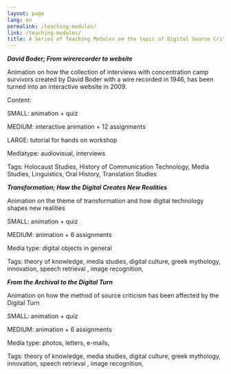 ```yaml
---
layout: page
lang: en
permalink: /teaching-modules/
link: /teaching-modules/
title: A Series of Teaching Modules on the topic of Digital Source Criticism
---
```



 
<!-- more -->

***David Boder; From wirerecorder to website***

Animation on how the collection of interviews with concentration camp survivors created by David Boder with a wire 
recorded in 1946, has been turned into an interactive website in 2009. 

Content:

SMALL: animation + quiz

MEDIUM: interactive animation + 12 assignments 

LARGE: tutorial for hands on workshop

Mediatype: audiovisual, interviews

Tags: Holocaust Studies, History of Communication Technology, Media Studies, Linguistics, Oral History, Translation Studies 




***Transformation; How the Digital Creates New Realities***

Animation on the theme of transformation and how digital technology shapes new realities 

SMALL:  animation + quiz 

MEDIUM: animation + 6 assignments 

Media type: digital objects in general 

Tags: theory of knowledge, media studies, digital culture, greek mythology, innovation, speech retrieval , 
image recognition, 




***From the Archival to the Digital Turn*** 

Animation on how the method of source criticism has been affected by the Digital Turn

SMALL:  animation + quiz 

MEDIUM: animation + 6 assignments 

Media type: photos, letters, e-mails, 

Tags: theory of knowledge, media studies, digital culture, greek mythology, innovation, speech retrieval , 
image recognition, 



